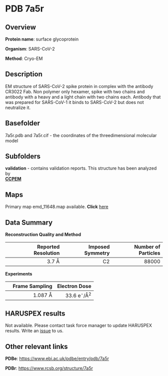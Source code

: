 # PDB 7a5r

## Overview

**Protein name**: surface glycoprotein

**Organism**: SARS-CoV-2

**Method**: Cryo-EM

## Description

EM structure of SARS-CoV-2 spike protein in complex with the antibody CR3022 Fab. Non polymer only hexamer, spike with two chains and antibody with a heavy and a light chain with two chains each. Antibody that was prepared for SARS-CoV-1 it binds to SARS-CoV-2 but does not neutralize it. 

## Basefolder

7a5r.pdb and 7a5r.cif - the coordinates of the threedimensional molecular model

## Subfolders





**validation** - contains validation reports. This structure has been analyzed by <br>     [**CCPEM**](https://github.com/thorn-lab/coronavirus_structural_task_force/tree/master/pdb/surface_glycoprotein/SARS-CoV-2/7a5r/validation/ccpem-validation)



## Maps

Primary map emd_11648.map available. **Click** [here](http://ftp.wwpdb.org/pub/emdb/structures/EMD-11648/map/) 

## Data Summary
**Reconstruction Quality and Method**

|   | Reported Resolution | Imposed Symmetry | Number of Particles |
|---|-------------:|----------------:|--------------:|
|   |3.7 Å|C2|88000|

**Experiments**

|   | Frame Sampling | Electron Dose |
|---|-------------:|----------------:|
|   |1.087 Å|33.6 e<sup>-</sup>/Å<sup>2</sup>|

## HARUSPEX results

Not available. Please contact task force manager to update HARUSPEX results. Write an [issue](https://github.com/thorn-lab/coronavirus_structural_task_force/issues) to us.

## Other relevant links 
**PDBe**:  https://www.ebi.ac.uk/pdbe/entry/pdb/7a5r
 
**PDBr**: https://www.rcsb.org/structure/7a5r 
